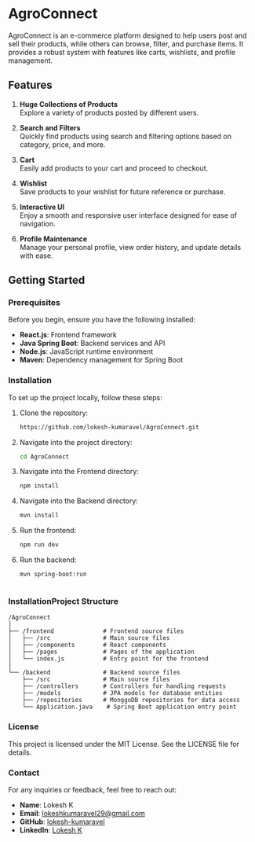 # AgroConnect

AgroConnect is an e-commerce platform designed to help users post and sell their products, while others can browse, filter, and purchase items. It provides a robust system with features like carts, wishlists, and profile management.

## Features

1. **Huge Collections of Products**  
   Explore a variety of products posted by different users.

2. **Search and Filters**  
   Quickly find products using search and filtering options based on category, price, and more.

3. **Cart**  
   Easily add products to your cart and proceed to checkout.

4. **Wishlist**  
   Save products to your wishlist for future reference or purchase.

5. **Interactive UI**  
   Enjoy a smooth and responsive user interface designed for ease of navigation.

6. **Profile Maintenance**  
   Manage your personal profile, view order history, and update details with ease.

## Getting Started

### Prerequisites

Before you begin, ensure you have the following installed:

- **React.js**: Frontend framework
- **Java Spring Boot**: Backend services and API
- **Node.js**: JavaScript runtime environment
- **Maven**: Dependency management for Spring Boot

### Installation

To set up the project locally, follow these steps:

1. Clone the repository:
   ```bash
   https://github.com/lokesh-kumaravel/AgroConnect.git

2. Navigate into the project directory:
   ```bash
   cd AgroConnect

3. Navigate into the Frontend directory:
   ```bash
   npm install

4. Navigate into the Backend directory:
   ```bash
   mvn install

5. Run the frontend:
   ```bash
   npm run dev

6. Run the backend:
   ```bash
   mvn spring-boot:run



### InstallationProject Structure
    /AgroConnect
    │
    ├── /frontend              # Frontend source files
    │   ├── /src               # Main source files
    │   ├── /components        # React components
    │   ├── /pages             # Pages of the application
    │   └── index.js           # Entry point for the frontend
    │
    └── /backend               # Backend source files
        ├── /src               # Main source files
        ├── /controllers       # Controllers for handling requests
        ├── /models            # JPA models for database entities
        ├── /repositories      # MonggoDB repositories for data access
        └── Application.java    # Spring Boot application entry point

### License
This project is licensed under the MIT License. See the LICENSE file for details.

### Contact

For any inquiries or feedback, feel free to reach out:

- **Name**: Lokesh K
- **Email**: [lokeshkumaravel29@gmail.com](mailto:lokeshkumaravel29@gmail.com)
- **GitHub**: [lokesh-kumaravel](https://github.com/lokesh-kumaravel)
- **LinkedIn**: [Lokesh K](https://www.linkedin.com/in/lokesh-kumaravel)

